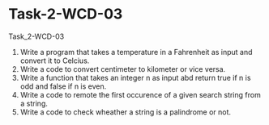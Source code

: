 # Task-2-WCD-03
Task_2-WCD-03

1. Write a program that takes a temperature in a Fahrenheit as input and convert it to Celcius.
2. Write a code to convert centimeter to kilometer or vice versa.
3. Write a function that takes an integer n as input abd return true if n is odd and false if n is even.
4. Write a code to remote the first occurence of a given search string from a string.
5. Write a code to check wheather a string is a palindrome or not.

